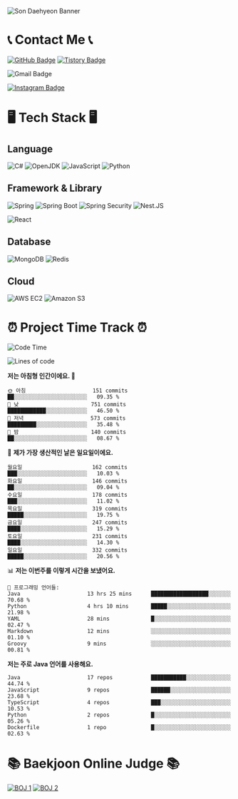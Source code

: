 ![Son Daehyeon Banner](https://capsule-render.vercel.app/api?type=waving&color=0:654ea3,100:eaafc8&height=250&animation=fadeIn&text=Son%20Daehyeon&fontSize=56&fontAlignY=35&fontColor=ffffff)

# 📞 Contact Me 📞

[![GitHub Badge](https://img.shields.io/badge/son--daehyeon-000000?style=for-the-badge&logo=github&logoColor=white)](https://github.com/son-daehyeon)
[![Tistory Badge](https://img.shields.io/badge/sondaehyeon-000000?style=for-the-badge&logo=tistory&logoColor=white)](https://sondaehyeon.tistory.com)

![Gmail Badge](https://img.shields.io/badge/sondaehyeon01@gmail.com-D14836?style=for-the-badge&logo=gmail&logoColor=white)

[![Instagram Badge](https://img.shields.io/badge/son.__.daehyeon-E4405F?style=for-the-badge&logo=instagram&logoColor=white)](https://www.instagram.com/son._.daehyeon/)

# 🖥️ Tech Stack 🖥️

## Language

![C#](https://img.shields.io/badge/C%23-512BD4?style=for-the-badge&logo=csharp&logoColor=white)
![OpenJDK](https://img.shields.io/badge/OpenJDK-ED8B00?style=for-the-badge&logo=openjdk&logoColor=white)
![JavaScript](https://img.shields.io/badge/JavaScript-323330?style=for-the-badge&logo=javascript&logoColor=F7DF1E)
![Python](https://img.shields.io/badge/Python-FFD43B?style=for-the-badge&logo=python&logoColor=blue)

## Framework & Library

![Spring](https://img.shields.io/badge/Spring-6DB33F?style=for-the-badge&logo=spring&logoColor=white)
![Spring Boot](https://img.shields.io/badge/Spring_Boot-F2F4F9?style=for-the-badge&logo=spring-boot)
![Spring Security](https://img.shields.io/badge/Spring_Security-F2F4F9?style=for-the-badge&logo=springsecurity)
![Nest.JS](https://img.shields.io/badge/-NestJs-ea2845?style=for-the-badge&logo=nestjs&logoColor=white)
 
![React](https://img.shields.io/badge/React-20232A?style=for-the-badge&logo=react&logoColor=61DAFB)

## Database
![MongoDB](https://img.shields.io/badge/MongoDB-4EA94B?style=for-the-badge&logo=mongodb&logoColor=white)
![Redis](https://img.shields.io/badge/Redis-DC382D?style=for-the-badge&logo=redis&logoColor=white)

## Cloud
![AWS EC2](https://img.shields.io/badge/AWS%20EC2-FF9900?style=for-the-badge&logo=amazon%20ec2&logoColor=white)
![Amazon S3](https://img.shields.io/badge/Amazon%20S3-569A31?style=for-the-badge&logo=amazon%20s3&logoColor=white)

# ⏰ Project Time Track ⏰
<!--START_SECTION:waka-->
![Code Time](http://img.shields.io/badge/Code%20Time-379%20hrs%2041%20mins-blue)

![Lines of code](https://img.shields.io/badge/%EC%A0%80%EB%8A%94%20%EC%97%AC%ED%83%9C%EA%B9%8C%EC%A7%80%20-438.6%20thousand%20%EC%A4%84%EC%9D%98%20%EC%BD%94%EB%93%9C%EB%A5%BC%20%EC%9E%91%EC%84%B1%ED%96%88%EC%96%B4%EC%9A%94.-blue)

**저는 아침형 인간이에요. 🐤** 

```text
🌞 아침                     151 commits         ██░░░░░░░░░░░░░░░░░░░░░░░   09.35 % 
🌆 낮　                     751 commits         ████████████░░░░░░░░░░░░░   46.50 % 
🌃 저녁                     573 commits         █████████░░░░░░░░░░░░░░░░   35.48 % 
🌙 밤　                     140 commits         ██░░░░░░░░░░░░░░░░░░░░░░░   08.67 % 
```
📅 **제가 가장 생산적인 날은 일요일이에요.** 

```text
월요일                      162 commits         ███░░░░░░░░░░░░░░░░░░░░░░   10.03 % 
화요일                      146 commits         ██░░░░░░░░░░░░░░░░░░░░░░░   09.04 % 
수요일                      178 commits         ███░░░░░░░░░░░░░░░░░░░░░░   11.02 % 
목요일                      319 commits         █████░░░░░░░░░░░░░░░░░░░░   19.75 % 
금요일                      247 commits         ████░░░░░░░░░░░░░░░░░░░░░   15.29 % 
토요일                      231 commits         ████░░░░░░░░░░░░░░░░░░░░░   14.30 % 
일요일                      332 commits         █████░░░░░░░░░░░░░░░░░░░░   20.56 % 
```


📊 **저는 이번주를 이렇게 시간을 보냈어요.** 

```text
💬 프로그래밍 언어들: 
Java                     13 hrs 25 mins      ██████████████████░░░░░░░   70.68 % 
Python                   4 hrs 10 mins       █████░░░░░░░░░░░░░░░░░░░░   21.98 % 
YAML                     28 mins             █░░░░░░░░░░░░░░░░░░░░░░░░   02.47 % 
Markdown                 12 mins             ░░░░░░░░░░░░░░░░░░░░░░░░░   01.10 % 
Groovy                   9 mins              ░░░░░░░░░░░░░░░░░░░░░░░░░   00.81 % 
```

**저는 주로 Java 언어를 사용해요.** 

```text
Java                     17 repos            ███████████░░░░░░░░░░░░░░   44.74 % 
JavaScript               9 repos             ██████░░░░░░░░░░░░░░░░░░░   23.68 % 
TypeScript               4 repos             ███░░░░░░░░░░░░░░░░░░░░░░   10.53 % 
Python                   2 repos             █░░░░░░░░░░░░░░░░░░░░░░░░   05.26 % 
Dockerfile               1 repo              █░░░░░░░░░░░░░░░░░░░░░░░░   02.63 % 
```




<!--END_SECTION:waka-->

# 📚 Baekjoon Online Judge 📚
[![BOJ 1](https://mazandi.herokuapp.com/api?handle=sondaehyeon01)](https://solved.ac/profile/sondaehyeon01)
[![BOJ 2](https://mazandi.herokuapp.com/api?handle=kmu_daehyeon)](https://solved.ac/profile/kmu_daehyeon)
